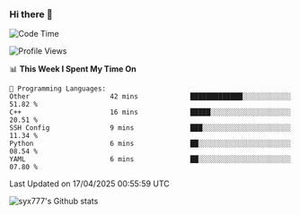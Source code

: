 ### Hi there 👋

<!--
**syx777/syx777** is a ✨ _special_ ✨ repository because its `README.md` (this file) appears on your GitHub profile.

Here are some ideas to get you started:

- 🔭 I’m currently working on ...
- 🌱 I’m currently learning ...
- 👯 I’m looking to collaborate on ...
- 🤔 I’m looking for help with ...
- 💬 Ask me about ...
- 📫 How to reach me: ...
- 😄 Pronouns: ...
- ⚡ Fun fact: ...
-->
<!--START_SECTION:waka-->
![Code Time](http://img.shields.io/badge/Code%20Time-335%20hrs%2021%20mins-blue)

![Profile Views](http://img.shields.io/badge/Profile%20Views-0-blue)

📊 **This Week I Spent My Time On** 

```text
💬 Programming Languages: 
Other                    42 mins             █████████████░░░░░░░░░░░░   51.82 % 
C++                      16 mins             █████░░░░░░░░░░░░░░░░░░░░   20.51 % 
SSH Config               9 mins              ███░░░░░░░░░░░░░░░░░░░░░░   11.34 % 
Python                   6 mins              ██░░░░░░░░░░░░░░░░░░░░░░░   08.54 % 
YAML                     6 mins              ██░░░░░░░░░░░░░░░░░░░░░░░   07.80 % 
```


 Last Updated on 17/04/2025 00:55:59 UTC
<!--END_SECTION:waka-->

![syx777's Github stats](https://github-readme-stats-syx777.vercel.app/api?username=syx777&show_icons=true&count_private=true)

